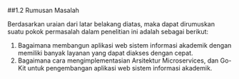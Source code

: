 ##1.2	Rumusan Masalah<br>

<p>Berdasarkan uraian dari latar belakang diatas, maka dapat dirumuskan suatu pokok permasalah dalam penelitian ini adalah sebagai berikut:</p>
<ol>
	<li>Bagaimana membangun aplikasi web sistem informasi akademik dengan memiliki banyak layanan yang dapat diakses dengan cepat.</li>
	<li>Bagaimana cara mengimplementasian Arsitektur Microservices, dan Go-Kit untuk pengembangan aplikasi web sistem informasi akademik.</li>
</ol>
